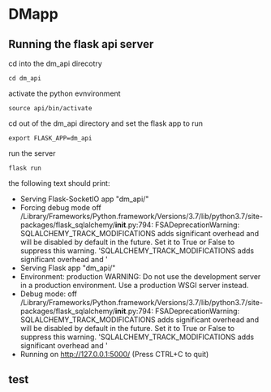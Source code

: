 # DMapp

## Running the flask api server

cd into the dm_api direcotry

`cd dm_api`

activate the python evnvironment

`source api/bin/activate`

cd out of the dm_api directory and set the flask app to run

`export FLASK_APP=dm_api`

run the server

`flask run`

the following text should print:

 * Serving Flask-SocketIO app "dm_api/"
 * Forcing debug mode off
/Library/Frameworks/Python.framework/Versions/3.7/lib/python3.7/site-packages/flask_sqlalchemy/__init__.py:794: FSADeprecationWarning: SQLALCHEMY_TRACK_MODIFICATIONS adds significant overhead and will be disabled by default in the future.  Set it to True or False to suppress this warning.
  'SQLALCHEMY_TRACK_MODIFICATIONS adds significant overhead and '
 * Serving Flask app "dm_api/"
 * Environment: production
   WARNING: Do not use the development server in a production environment.
   Use a production WSGI server instead.
 * Debug mode: off
/Library/Frameworks/Python.framework/Versions/3.7/lib/python3.7/site-packages/flask_sqlalchemy/__init__.py:794: FSADeprecationWarning: SQLALCHEMY_TRACK_MODIFICATIONS adds significant overhead and will be disabled by default in the future.  Set it to True or False to suppress this warning.
  'SQLALCHEMY_TRACK_MODIFICATIONS adds significant overhead and '
 * Running on http://127.0.0.1:5000/ (Press CTRL+C to quit)

 ## test
